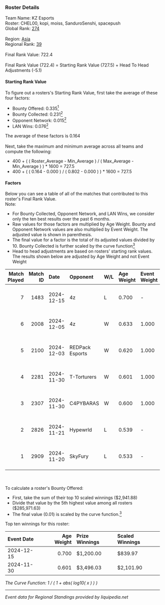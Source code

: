 ### Roster Details<br />
Team Name: KZ Esports<br />
Roster: CHEL00, kopi, moiss, SanduroSenshi, spacepush<br />
Global Rank: [274](../../standings_global_2025_02_28.md)<br />
<br />
Region: [Asia]( ../../standings_asia_2025_02_28.md)<br />
Regional Rank: [39]( ../../standings_asia_2025_02_28.md)<br />
<br />
Final Rank Value:  722.4<br />
<br />
Final Rank Value (722.4) = Starting Rank Value (727.5) + Head To Head Adjustments (-5.1)<br />

#### Starting Rank Value<br />
To figure out a rosters's Starting Rank Value, first take the average of these four factors:<br />
- Bounty Offered: 0.335[<sup>1</sup>](#table2)
- Bounty Collected: 0.231[<sup>2</sup>](#table1)
- Opponent Network: 0.015[<sup>2</sup>](#table1)
- LAN Wins: 0.076[<sup>2</sup>](#table1)

The average of these factors is 0.164<br />
<br />
Next, take the maximum and minimum average across all teams and compute the following:<br />
- 400 + ( ( Roster_Average - Min_Average ) / ( Max_Average - Min_Average ) ) * 1600 = 727.5
- 400 + ( ( 0.164 - 0.000 ) / ( 0.802 - 0.000 ) ) * 1600 = 727.5


#### Factors<br />
Below you can see a table of all of the matches that contributed to this roster's Final Rank Value.<br />
Note:<br />

- For Bounty Collected, Opponent Network, and LAN Wins, we consider only the ten best results over the past 6 months.
- Raw values for those factors are multiplied by Age Weight. Bounty and Opponent Network values are also multiplied by Event Weight. The adjusted value is shown in parenthesis.
- The final value for a factor is the total of its adjusted values divided by 10. Bounty Collected is further scaled by the curve function[<sup>3</sup>](#curveFunction)
- Head to head adjustments are based on rosters' starting rank values. The results shown below are adjusted by Age Weight and not Event Weight
<span id="table1"></span><br />


| Match Played | Match ID | Date       | Opponent        | W/L | Age Weight | Event Weight | Bounty Collected | Opponent Network | LAN Wins  | H2H Adj. | Roster                                        |
| -: | -: | :- | :- | :- | :- | :- | :- | :- | :- | -: | :- |
|            7 |     1483 | 2024-12-15 | 4z              | L   | 0.700      | -            | -                | -                | -         |   -12.15 | CHEL00, kopi, moiss, SanduroSenshi, spacepush |
|            6 |     2008 | 2024-12-05 | 4z              | W   | 0.633      | 1.000        | 0.005 (0.003)    | 0.153 (0.097)    | 0 (0.000) |     8.75 | CHEL00, kopi, moiss, SanduroSenshi, spacepush |
|            5 |     2100 | 2024-12-03 | REDPack Esports | W   | 0.620      | 1.000        | 0.002 (0.001)    | 0.092 (0.057)    | 0 (0.000) |     7.57 | CHEL00, kopi, moiss, SanduroSenshi, spacepush |
|            4 |     2281 | 2024-11-30 | T-Torturers     | W   | 0.601      | 1.000        | 0.001 (0.000)    | 0.000 (0.000)    | 1 (0.601) |     4.65 | CHEL00, chujoi, kopi, moiss, spacepush        |
|            3 |     2307 | 2024-11-30 | C4PYBARAS       | W   | 0.600      | 1.000        | 0.000 (0.000)    | 0.000 (0.000)    | 0 (0.000) |     2.80 | CHEL00, kopi, moiss, SanduroSenshi, spacepush |
|            2 |     2826 | 2024-11-21 | Hypewrld        | L   | 0.539      | -            | -                | -                | -         |    -8.99 | CHEL00, chujoi, kopi, moiss, spacepush        |
|            1 |     2909 | 2024-11-20 | SkyFury         | L   | 0.533      | -            | -                | -                | -         |    -7.70 | CHEL00, chujoi, kopi, moiss, spacepush        |

<br />
<span id="table2"></span><br />
To calculate a roster's Bounty Offered:<br />

- First, take the sum of their top 10 scaled winnings ($2,941.88)
- Divide that value by the 5th highest value among all rosters ($285,971.63)
- The final value (0.01) is scaled by the curve function.[<sup>3</sup>](#curveFunction)

Top ten winnings for this roster:<br />

| Event Date | Age Weight | Prize Winnings | Scaled Winnings |
| :- | -: | :- | :- |
| 2024-12-15 |      0.700 | $1,200.00      | $839.97         |
| 2024-11-30 |      0.601 | $3,496.03      | $2,101.90       |


<span id="curveFunction"></span>_The Curve Function: 1 / ( 1 + abs( log10( x ) ) )_<br />

---
_Event data for Regional Standings provided by liquipedia.net_<br />

